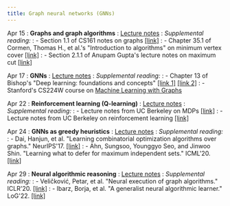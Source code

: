 ```yaml
---
title: Graph neural networks (GNNs)
---
```


Apr 15
: **Graphs and graph algorithms**
: [Lecture notes](https://vitercik.github.io/ml4do/assets/notes/lecture5.pdf)
: *Supplemental reading:*
: - Section 1.1 of CS161 notes on graphs [[link]](https://stanford-cs161.github.io/winter2024/assets/files/lecture9-notes.pdf)
: - Chapter 35.1 of Cormen, Thomas H., et al.'s "Introduction to algorithms" on minimum vertex cover [[link]](https://searchworks.stanford.edu/view/12846639)
: - Section 2.1.1 of Anupam Gupta's lecture notes on maximum cut [[link]](https://www.cs.cmu.edu/afs/cs/academic/class/15854-f05/www/scribe/lec02.pdf)

Apr 17
: **GNNs**
: [Lecture notes](https://vitercik.github.io/ml4do/assets/notes/lecture6.pdf)
: *Supplemental reading:*
: - Chapter 13 of Bishop's "Deep learning: foundations and concepts" [[link 1]](https://searchworks.stanford.edu/view/in00000073280) [[link 2]](https://issuu.com/cmb321/docs/deep_learning_ebook)
: - Stanford's CS224W course on [Machine Learning with Graphs](https://web.stanford.edu/class/cs224w/)

Apr 22
: **Reinforcement learning (Q-learning)**
: [Lecture notes](https://vitercik.github.io/ml4do/assets/notes/lecture7.pdf)
: *Supplemental reading:*
: - Lecture notes from UC Berkeley on MDPs [[link]](https://inst.eecs.berkeley.edu/~cs188/sp23/assets/notes/cs188-sp23-note11.pdf)
: - Lecture notes from UC Berkeley on reinforcement learning [[link]](https://inst.eecs.berkeley.edu/~cs188/sp23/assets/notes/cs188-sp23-note13.pdf)

Apr 24
: **GNNs as greedy heuristics**
: [Lecture notes](https://vitercik.github.io/ml4do/assets/notes/lecture8.pdf)
: *Supplemental reading:*
: - Dai, Hanjun, et al. "Learning combinatorial optimization algorithms over graphs." NeurIPS'17. [[link]](https://arxiv.org/pdf/1704.01665.pdf)
: - Ahn, Sungsoo, Younggyo Seo, and Jinwoo Shin. "Learning what to defer for maximum independent sets." ICML'20. [[link]](https://proceedings.mlr.press/v119/ahn20a/ahn20a.pdf)

Apr 29
: **Neural algorithmic reasoning**
: [Lecture notes](https://vitercik.github.io/ml4do/assets/notes/lecture9.pdf)
: *Supplemental reading:*
: - Veličković, Petar, et al. "Neural execution of graph algorithms." ICLR'20. [[link]](https://arxiv.org/pdf/1910.10593.pdf)
: - Ibarz, Borja, et al. "A generalist neural algorithmic learner." LoG'22. [[link]](https://proceedings.mlr.press/v198/ibarz22a/ibarz22a.pdf)
